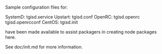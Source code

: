 Sample configuration files for:

SystemD: tgisd.service
Upstart: tgisd.conf
OpenRC:  tgisd.openrc
         tgisd.openrcconf
CentOS:  tgisd.init

have been made available to assist packagers in creating node packages here.

See doc/init.md for more information.
